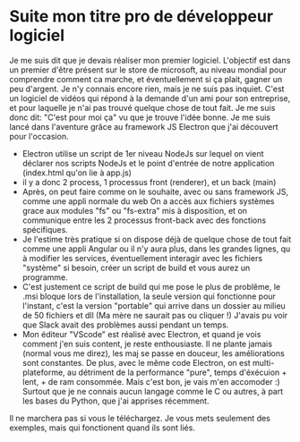 ﻿# Suite mon titre pro de développeur logiciel

Je me suis dit que je devais réaliser mon premier logiciel.
L'objectif est dans un premier d'être présent sur le store de microsoft, au niveau mondial
pour comprendre comment ca marche, et éventuellement si ça plait, gagner un peu d'argent.
Je n'y connais encore rien, mais je ne suis pas inquiet.
C'est un logiciel de vidéos qui répond à la demande d'un ami pour son entreprise, et pour laquelle 
je n'ai pas trouvé quelque chose de tout fait. Je me suis donc dit: "C'est pour moi ça" vu que je trouve l'idée bonne.
Je me suis lancé dans l'aventure grâce au framework JS Electron que j'ai découvert pour l'occasion.


* Electron utilise un script de 1er niveau NodeJs sur lequel on vient déclarer nos scripts NodeJs 
et le point d'entrée de notre application (index.html qu'on lie à app.js)
* il y a donc 2 process, 1 processus front (renderer), et un back (main)
* Après, on peut faire comme on le souhaite, avec ou sans framework JS, comme une appli normale du web
On a accès aux fichiers systèmes grace aux modules "fs" ou "fs-extra" mis à disposition, et on communique entre les 2 
processus front-back avec des fonctions spécifiques.
* Je l'estime très pratique si on dispose déjà de quelque chose de tout fait comme une appli Angular
ou il n'y aura plus, dans les grandes lignes, qu à modifier les services, éventuellement interagir avec 
les fichiers "système" si besoin, créer un script de build et vous aurez un programme.
* C'est justement ce script de build qui me pose le plus de problême, le .msi bloque lors de l'installation,
la seule version qui fonctionne pour l'instant, c'est la version "portable" qui arrive dans un dossier 
au milieu de 50 fichiers et dll (Ma mère ne saurait pas ou cliquer !) J'avais pu voir que Slack avait 
des problèmes aussi pendant un temps. 
* Mon éditeur "VScode" est réalisé avec Electron, et quand je vois comment j'en suis content, 
je reste enthousiaste. Il ne plante jamais (normal vous me direz), les maj se passe en douceur,
les améliorations sont constantes. De plus, avec le même code Electron, on est multi-plateforme, au détriment
de la performance "pure", temps d'éxécuion + lent, + de ram consommée. Mais c'est bon, je vais m'en accomoder :)
Surtout que je ne connais aucun langage comme le C ou autres, à part les bases du Python, que j'ai apprises récemment.


Il ne marchera pas si vous le téléchargez. Je vous mets seulement des exemples, mais qui fonctionent quand ils sont liés.

